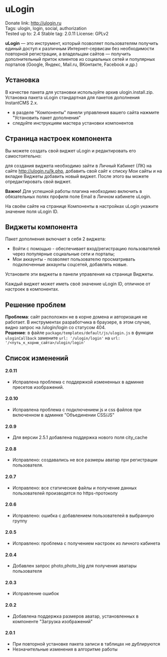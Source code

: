 # uLogin

Donate link: http://ulogin.ru  
Tags: ulogin, login, social, authorization  
Tested up to: 2.4 
Stable tag: 2.0.11
License: GPLv2  

**uLogin** — это инструмент, который позволяет пользователям получить единый доступ к различным Интернет-сервисам без необходимости повторной регистрации,
а владельцам сайтов — получить дополнительный приток клиентов из социальных сетей и популярных порталов (Google, Яндекс, Mail.ru, ВКонтакте, Facebook и др.)


## Установка

В качестве пакета для установки используйте архив ulogin.install.zip. 
Установка пакета uLogin стандартная для пакетов дополнения InstantCMS 2.x.

- в разделе "Компоненты" панели управления вашего сайта нажмите "Установить пакет дополнения"
- следуйте инструкциям мастера установки компонентов


## Страница настроек компонента

Вы можете создать свой виджет uLogin и редактировать его самостоятельно:

для создания виджета необходимо зайти в Личный Кабинет (ЛК) на сайте http://ulogin.ru/lk.php,
добавить свой сайт к списку Мои сайты и на вкладке Виджеты добавить новый виджет. После этого вы можете отредактировать свой виджет.

**Важно!** Для успешной работы плагина необходимо включить в обязательных полях профиля поле Еmail в Личном кабинете uLogin.

На своём сайте на странице Компоненты в настройках uLogin укажите значение поля uLogin ID.


## Виджеты компонента 

Пакет дополнения включает в себя 2 виджета:

- Войти с помощью - обеспечивает вход/регистрацию пользователей через популярные социальные сети и порталы;
- Мои аккаунты - позволяет пользователю просматривать подключенные аккаунты соцсетей, добавлять новые.

Установите эти виджеты в панели управления на странице Виджеты.

Каждый виджет может иметь своё значение uLogin ID, отличное от настроек в компонентах.

## Решение проблем

**Проблема**: сайт расположен не в корне домена и авторизация не работает. В инструментах разработчика в браузере, в этом 
случае, видно запрос на /ulogin/login со статусом 404.  
**Решение**: в файле `package/templates/default/js/ulogin.js` в функции `uloginCallback` замените `url: '/ulogin/login'`
на `url: '/<путь_к_корню_сайта>/ulogin/login'`



## Список изменений

#### 2.0.11

- Исправлена проблема с поддержкой измененных в админке пресетов изображений.

#### 2.0.10

- Исправлена проблема с подключением js и css файлов при включенном в админке "Объединении CSS/JS"

#### 2.0.9

- Для версии 2.5.1 добавлена поддержка нового поля city_cache

#### 2.0.8

- Исправлено: создавались не все размеры аватар при регистрации пользователя.

#### 2.0.7

- Исправлено: все статические файлы и получение данных пользователей производятся по https-протоколу

#### 2.0.6

- Исправлено: ошибка с добавлением пользователей в выбранную группу

#### 2.0.5

- Исправлено: проблема с получением настроек из личного кабинета

#### 2.0.4

- Добавлен запрос photo,photo_big для получения аватары пользователя

#### 2.0.3

- Исправление ошибок

#### 2.0.2

- Добавлена поддержка размеров аватар, установленных в компоненте "Загрузка изображений"

#### 2.0.1

- При повторной установке пакета записи в таблицах не дублируются
- Незначительные изменения в алгоритме работы